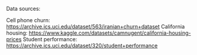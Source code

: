 Data sources:

Cell phone churn: https://archive.ics.uci.edu/dataset/563/iranian+churn+dataset
California housing: https://www.kaggle.com/datasets/camnugent/california-housing-prices
Student performance: https://archive.ics.uci.edu/dataset/320/student+performance
